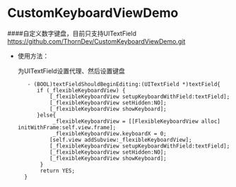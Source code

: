 # CustomKeyboardViewDemo

####自定义数字键盘，目前只支持UITextField
<https://github.com/ThornDev/CustomKeyboardViewDemo.git>

* 使用方法：

	为UITextField设置代理、然后设置键盘
	

		 - (BOOL)textFieldShouldBeginEditing:(UITextField *)textField{
    		if (_flexibleKeyboardView) {
        		[_flexibleKeyboardView setupKeyboardWithField:textField];
      		  	[_flexibleKeyboardView setHidden:NO];
        		[_flexibleKeyboardView showKeyboard];
    		}else{
       			 _flexibleKeyboardView = [[FlexibleKeyboardView alloc] initWithFrame:self.view.frame];
       			 _flexibleKeyboardView.keyboardX = 0;
        		[self.view addSubview:_flexibleKeyboardView];
        		[_flexibleKeyboardView setupKeyboardWithField:textField];
        		[_flexibleKeyboardView setHidden:NO];
        		[_flexibleKeyboardView showKeyboard];
   			 }
 		   	 return YES;
		}
